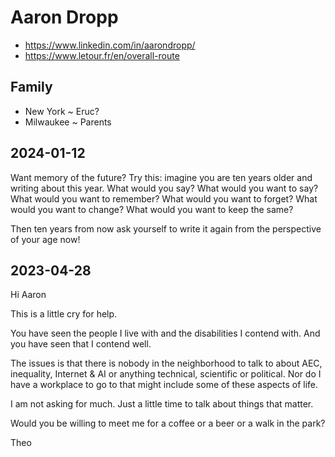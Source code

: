 # Aaron Dropp

* https://www.linkedin.com/in/aarondropp/
* https://www.letour.fr/en/overall-route

## Family

* New York ~ Eruc?
* Milwaukee ~ Parents


## 2024-01-12

Want memory of the future?  Try this: imagine you are ten years older and writing about this year.  What would you say?  What would you want to say?  What would you want to remember?  What would you want to forget?  What would you want to change?  What would you want to keep the same?

Then ten years from now ask yourself to write it again from the perspective of your age now!


## 2023-04-28

Hi Aaron

This is a little cry for help.

You have seen the people I live with and the disabilities I contend with. And you have seen that I contend well.

The issues is that there is nobody in the neighborhood to talk to about AEC, inequality, Internet & AI or anything technical, scientific or political. Nor do I have a workplace to go to that might include some of these aspects of life.

I am not asking for much. Just a little time to talk about things that matter.

Would you be willing to meet me for a coffee or a beer or a walk in the park?

Theo



